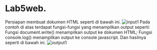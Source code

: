 # Lab5web.
Persiapan membuat dokumen HTML seperti di bawah ini.
![input1](https://user-images.githubusercontent.com/56245966/116256228-32dd4c80-a79d-11eb-8dd1-b65feb0824b8.png)
Pada contoh di atas terdapat fungsi-fungsi yang menampilkan output seperti:
Fungsi document.write() menampilkan output ke dokumen HTML;
Fungsi console.log() menampilkan output ke console javascript.
Dan hasilnya seperti di bawah ini.
![output1](https://user-images.githubusercontent.com/56245966/116256856-c0b93780-a79d-11eb-85ab-5b713b580290.png)
